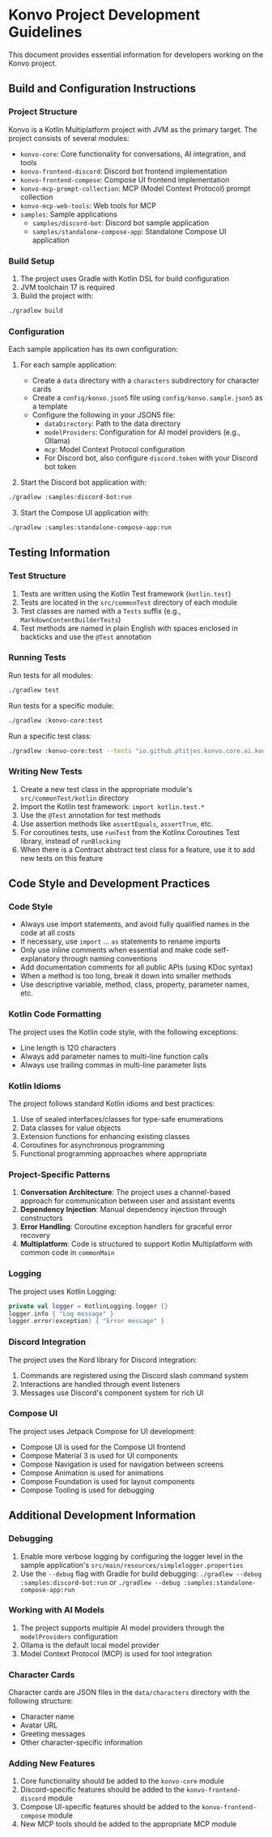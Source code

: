 # Konvo Project Development Guidelines

This document provides essential information for developers working on the Konvo project.

## Build and Configuration Instructions

### Project Structure

Konvo is a Kotlin Multiplatform project with JVM as the primary target. The project consists of several modules:

- `konvo-core`: Core functionality for conversations, AI integration, and tools
- `konvo-frontend-discord`: Discord bot frontend implementation
- `konvo-frontend-compose`: Compose UI frontend implementation
- `konvo-mcp-prompt-collection`: MCP (Model Context Protocol) prompt collection
- `konvo-mcp-web-tools`: Web tools for MCP
- `samples`: Sample applications
  - `samples/discord-bot`: Discord bot sample application
  - `samples/standalone-compose-app`: Standalone Compose UI application

### Build Setup

1. The project uses Gradle with Kotlin DSL for build configuration
2. JVM toolchain 17 is required
3. Build the project with:

```bash
./gradlew build
```

### Configuration

Each sample application has its own configuration:

1. For each sample application:
   - Create a `data` directory with a `characters` subdirectory for character cards
   - Create a `config/konvo.json5` file using `config/konvo.sample.json5` as a template
   - Configure the following in your JSON5 file:
     - `dataDirectory`: Path to the data directory
     - `modelProviders`: Configuration for AI model providers (e.g., Ollama)
     - `mcp`: Model Context Protocol configuration
     - For Discord bot, also configure `discord.token` with your Discord bot token

2. Start the Discord bot application with:

```bash
./gradlew :samples:discord-bot:run
```

3. Start the Compose UI application with:

```bash
./gradlew :samples:standalone-compose-app:run
```

## Testing Information

### Test Structure

1. Tests are written using the Kotlin Test framework (`kotlin.test`)
2. Tests are located in the `src/commonTest` directory of each module
3. Test classes are named with a `Tests` suffix (e.g., `MarkdownContentBuilderTests`)
4. Test methods are named in plain English with spaces enclosed in backticks and use the `@Test` annotation

### Running Tests

Run tests for all modules:

```bash
./gradlew test
```

Run tests for a specific module:

```bash
./gradlew :konvo-core:test
```

Run a specific test class:

```bash
./gradlew :konvo-core:test --tests "io.github.ptitjes.konvo.core.ai.koog.CallFixingPromptExecutorTests"
```

### Writing New Tests

1. Create a new test class in the appropriate module's `src/commonTest/kotlin` directory
2. Import the Kotlin test framework: `import kotlin.test.*`
3. Use the `@Test` annotation for test methods
4. Use assertion methods like `assertEquals`, `assertTrue`, etc.
5. For coroutines tests, use `runTest` from the Kotlinx Coroutines Test library, instead of `runBlocking`
6. When there is a Contract abstract test class for a feature, use it to add new tests on this feature

## Code Style and Development Practices

### Code Style

- Always use import statements, and avoid fully qualified names in the code at all costs
- If necessary, use `import` ... `as` statements to rename imports
- Only use inline comments when essential and make code self-explanatory through naming conventions
- Add documentation comments for all public APIs (using KDoc syntax)
- When a method is too long, break it down into smaller methods
- Use descriptive variable, method, class, property, parameter names, etc.

### Kotlin Code Formatting

The project uses the Kotlin code style, with the following exceptions:
- Line length is 120 characters
- Always add parameter names to multi-line function calls
- Always use trailing commas in multi-line parameter lists

### Kotlin Idioms

The project follows standard Kotlin idioms and best practices:

1. Use of sealed interfaces/classes for type-safe enumerations
2. Data classes for value objects
3. Extension functions for enhancing existing classes
4. Coroutines for asynchronous programming
5. Functional programming approaches where appropriate

### Project-Specific Patterns

1. **Conversation Architecture**: The project uses a channel-based approach for communication between user and assistant events
2. **Dependency Injection**: Manual dependency injection through constructors
3. **Error Handling**: Coroutine exception handlers for graceful error recovery
4. **Multiplatform**: Code is structured to support Kotlin Multiplatform with common code in `commonMain`

### Logging

The project uses Kotlin Logging:

```kotlin
private val logger = KotlinLogging.logger {}
logger.info { "Log message" }
logger.error(exception) { "Error message" }
```

### Discord Integration

The project uses the Kord library for Discord integration:

1. Commands are registered using the Discord slash command system
2. Interactions are handled through event listeners
3. Messages use Discord's component system for rich UI

### Compose UI

The project uses Jetpack Compose for UI development:
- Compose UI is used for the Compose UI frontend
- Compose Material 3 is used for UI components
- Compose Navigation is used for navigation between screens
- Compose Animation is used for animations
- Compose Foundation is used for layout components
- Compose Tooling is used for debugging

## Additional Development Information

### Debugging

1. Enable more verbose logging by configuring the logger level in the sample application's `src/main/resources/simplelogger.properties`
2. Use the `--debug` flag with Gradle for build debugging: `./gradlew --debug :samples:discord-bot:run` or `./gradlew --debug :samples:standalone-compose-app:run`

### Working with AI Models

1. The project supports multiple AI model providers through the `modelProviders` configuration
2. Ollama is the default local model provider
3. Model Context Protocol (MCP) is used for tool integration

### Character Cards

Character cards are JSON files in the `data/characters` directory with the following structure:
- Character name
- Avatar URL
- Greeting messages
- Other character-specific information

### Adding New Features

1. Core functionality should be added to the `konvo-core` module
2. Discord-specific features should be added to the `konvo-frontend-discord` module
3. Compose UI-specific features should be added to the `konvo-frontend-compose` module
4. New MCP tools should be added to the appropriate MCP module
